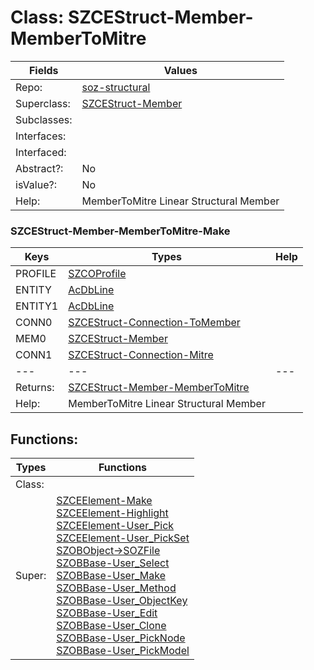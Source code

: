 
# Class:	SZCEStruct-Member-MemberToMitre

| Fields | Values |
| --------- | --------- |
| Repo: | [soz-structural](/repos/soz-structural.html) |
| Superclass: | [SZCEStruct-Member](SZCEStruct-Member.html) |
| Subclasses: |  |
| Interfaces: |  |
| Interfaced: |  |
| Abstract?: | No |
| isValue?: | No |
| Help: | MemberToMitre Linear Structural Member |

### SZCEStruct-Member-MemberToMitre-Make

| Keys | Types | Help |
| --------- | --------- | --------- |
| PROFILE | [SZCOProfile](SZCOProfile.html) |  |
| ENTITY | [AcDbLine](AcDbLine.html) |  |
| ENTITY1 | [AcDbLine](AcDbLine.html) |  |
| CONN0 | [SZCEStruct-Connection-ToMember](SZCEStruct-Connection-ToMember.html) |  |
| MEM0 | [SZCEStruct-Member](SZCEStruct-Member.html) |  |
| CONN1 | [SZCEStruct-Connection-Mitre](SZCEStruct-Connection-Mitre.html) |  |
| --- | --- | --- |
| Returns: | [SZCEStruct-Member-MemberToMitre](SZCEStruct-Member-MemberToMitre.html) |
| Help: | MemberToMitre Linear Structural Member |


## Functions:

| Types | Functions |
| --------- | --------- |
| Class: |  |
| Super: | [SZCEElement-Make](SZCEElement.html) <br> [SZCEElement-Highlight](SZCEElement.html) <br> [SZCEElement-User_Pick](SZCEElement.html) <br> [SZCEElement-User_PickSet](SZCEElement.html) <br> [SZOBObject->SOZFile](SZOBObject.html) <br> [SZOBBase-User_Select](SZOBBase.html) <br> [SZOBBase-User_Make](SZOBBase.html) <br> [SZOBBase-User_Method](SZOBBase.html) <br> [SZOBBase-User_ObjectKey](SZOBBase.html) <br> [SZOBBase-User_Edit](SZOBBase.html) <br> [SZOBBase-User_Clone](SZOBBase.html) <br> [SZOBBase-User_PickNode](SZOBBase.html) <br> [SZOBBase-User_PickModel](SZOBBase.html) |


